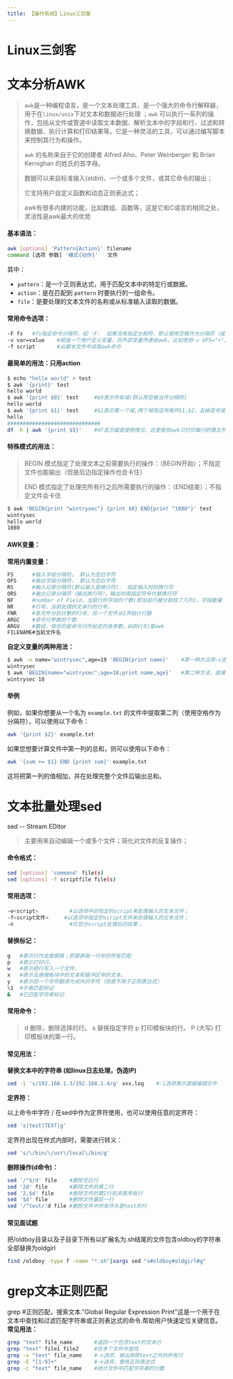 ```yaml
---
title: 【操作系统】Linux三剑客
---
```


# Linux三剑客
# 文本分析AWK

> `awk`是一种编程语言，是一个文本处理工具，是一个强大的命令行解释器，用于在`linux/unix`下对文本和数据进行处理 ；`awk` 可以执行一系列的操作，包括从文件或管道中读取文本数据、解析文本中的字段和行、过滤和转换数据、执行计算和打印结果等。它是一种灵活的工具，可以通过编写脚本来控制其行为和操作。
>
> `awk` 的名称来自于它的创建者 Alfred Aho、Peter Weinberger 和 Brian Kernighan 的姓氏的首字母。
> 
> 数据可以来自标准输入(stdin)、一个或多个文件，或其它命令的输出； 
>
> 它支持用户自定义函数和动态正则表达式；
>
> awk有很多内建的功能，比如数组、函数等，这是它和C语言的相同之处，灵活性是awk最大的优势 

#### 基本语法：

```bash
awk [options] 'Pattern{Action}' filename
command [选项 参数] '模式{动作}'   文件
```
其中：
*   `pattern`：是一个正则表达式，用于匹配文本中的特定行或数据。
*   `action`：是在匹配到 `pattern` 时要执行的一组命令。
*   `file`：是要处理的文本文件的名称或从标准输入读取的数据。
#### 常用命令选项：

```bash
-F fs	#fs指定命令分隔符，如 -F:  如果没有指定分割符，默认使用空格作为分隔符（或使用-v FS,FS是内置变量）
-v var=value	#赋值一个用户定义变量，将外部变量传递给awk，比如使用-v OFS="+",指定输出分隔符
-f script		#从脚本文件中读取awk命令
```

#### 最简单的用法：只用action

```bash
$ echo "hello world" > test
$ awk '{print}' test
hello world
$ awk '{print $0}' test		#$0表示所有域(默认用空格当作分隔符)
hello world
$ awk '{print $1}' test		#$1表示第一个域,两个域用逗号隔开$1,$2，去掉逗号或换为空格输出时会没有分隔符显示在一列
hello
##############################
df -h | awk '{print $5}'	#df显示磁盘使用情况，这里使用awk只打印每行的第五列，$NF可以只输出每行的最后一列
```

#### 特殊模式的用法：

> BEGIN 模式指定了处理文本之前需要执行的操作：（BEGIN开始）；不指定文件也能输出（但是后边指定操作也会卡住）
>
> END 模式指定了处理完所有行之后所需要执行的操作：（END结束）；不指定文件会卡住

```bash
$ awk 'BEGIN{print "wintrysec"} {print $0} END{print "1080"}' test
wintrysec
hello world
1080
```

#### AWK变量：

**常用内置变量：**

```bash
FS		#输入字段分隔符， 默认为空白字符
OFS		#输出字段分隔符， 默认为空白字符
RS		#输入记录分隔符(默认输入是换行符)， 指定输入时的换行符
ORS		#输出记录分隔符（输出换行符），输出时用指定符号代替换行符
NF		#number of Field，当前行的字段的个数(即当前行被分割成了几列)，字段数量
NR		#行号，当前处理的文本行的行号。
FNR		#各文件分别计数的行号，另一个文件从1开始计行数
ARGC	#命令行参数的个数
ARGV	#数组，保存的是命令行所给定的各参数，AGRV[0]是awk
FILENAME#当前文件名
```

**自定义变量的两种用法：**

```bash
$ awk -v name="wintrysec",age=19 'BEGIN{print name}'	#第一种方法用-v选项，多个参数用逗号分隔   不加BENGIN会卡住
wintrysec
$ awk 'BEGIN{name="wintrysec";age=18;print name,age}'	#第二种方法，直接在程序中定义，多个参数用分号分隔 
wintrysec 18
```
#### 举例
例如，如果你想要从一个名为 `example.txt` 的文件中提取第二列（使用空格作为分隔符），可以使用以下命令：

```bash
awk '{print $2}' example.txt
```

如果您想要计算文件中第一列的总和，则可以使用以下命令：
```bash
awk '{sum += $1} END {print sum}' example.txt
```
这将把第一列的值相加，并在处理完整个文件后输出总和。


# 文本批量处理sed
sed -- Stream EDitor
> 主要用来自动编辑一个或多个文件；简化对文件的反复操作； 

#### 命令格式：

```bash
sed [options] 'command' file(s)
sed [options] -f scriptfile file(s)
```

#### 常用选项：

```bash
-e<script>			#以选项中的指定的script来处理输入的文本文件；
-f<script文件>	 #以选项中指定的script文件来处理输入的文本文件；
-n					#仅显示script处理后的结果；
```

#### 替换标记：

```bash
g	#表示行内全面替换；即替换每一行中的所有匹配
p	#表示打印行。  
w	#表示把行写入一个文件。  
x	#表示互换模板块中的文本和缓冲区中的文本。  
y	#表示把一个字符翻译为另外的字符（但是不用于正则表达式）
\1	#子串匹配标记
&	#已匹配字符串标记
```

#### 常用命令：

> d 	删除，删除选择的行。
> s 	替换指定字符
> p 	打印模板块的行。
> P	(大写) 打印模板块的第一行。

#### 常见用法：

**替换文本中的字符串 (如linux日志处理，伪造IP)**

```bash
sed -i 's/192.168.1.3/192.168.1.4/g' xxx.log	#-i选项表示直接编辑文件
```

**定界符：**

以上命令中字符 / 在sed中作为定界符使用，也可以使用任意的定界符：

```bash
sed 's|test|TEXT|g'
```

定界符出现在样式内部时，需要进行转义： 

```bash
sed 's/\/bin/\/usr\/local\/bin/g'
```

**删除操作(d命令)：**

```bash
sed '/^$/d' file	#删除空白行
sed '2d' file		#删除文件的第二行
sed '2,$d' file		#删除文件的第2行到末尾所有行
sed '$d' file 		#删除文件最后一行
sed '/^test/'d file	#删除文件中所有开头是test的行
```

#### 常见面试题

把/oldboy目录以及子目录下所有以扩展名为.sh结尾的文件包含oldboy的字符串全部替换为oldgirl

```bash
find /oldboy -type f -name "*.sh"|xargs sed "s#oldboy#oldgirl#g"
```



# grep文本正则匹配
grep	#正则匹配，搜索文本."Global Regular Expression Print"这是一个用于在文本中查找和过滤匹配字符串或正则表达式的命令.帮助用户快速定位关键信息。
**常见用法：**

```bash
grep "text" file_name		#返回一个包含text的文本行
grep "text" file1 file2		#在多个文件中查找
grep -v "text" file_name	#-v选项，输出排除text之外的所有行
grep -E "[1-9]+"			#-e选项，使用正则表达式
grep -c "text" file_name	#统计文件中匹配字符串的行数
```
